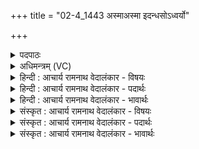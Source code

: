+++
title = "02-4_1443 अस्माअस्मा इदन्धसोऽध्वर्यो"

+++
<details><summary>पदपाठः</summary>

अ꣣स्मै꣢। अ꣣स्मै। इ꣢त्। अ꣡न्ध꣢꣯सः। अ꣡ध्य꣢꣯र्यो। प्र। भ꣣र। सुत꣢म्। कु꣣वि꣢त्। स꣣मस्य। जे꣡न्य꣢꣯स्य। श꣡र्ध꣢꣯तः। अ꣣भि꣡श꣢स्तेः। अ꣣भि꣢। श꣣स्तेः। अवस्व꣡र꣢त्। अ꣣व। स्व꣡र꣢꣯त्। १४४३।
</details>

<details><summary>अधिमन्त्रम् (VC)</summary>

- इन्द्रः
- भरद्वाजो बार्हस्पत्यः
- बृहती
- मध्यमः
</details>

<details><summary>हिन्दी : आचार्य रामनाथ वेदालंकार - विषयः</summary>

अगले मन्त्र में पुनः परमात्मोपासना का विषय है।
</details>

<details><summary>हिन्दी : आचार्य रामनाथ वेदालंकार - पदार्थः</summary>

पदार्थान्वय -  हे(अध्वर्यो)उपासना-यज्ञ के इच्छुक! (अस्मै अस्मै इत्)इसी इन्द्र जगदीश्वर के लिए(अन्धसः)श्रद्धारूप सोम के(सुतम्)रस को(प्र भर)लाओ। वह इन्द्र जगदीश्वर(कुवित्)बहुत अधिक(समस्य)सब(जेन्यस्य)जीते जाने योग्य(शर्धतः)हिंसक शत्रुओं से की जानेवाली(अभिशस्तेः)हिंसा वा निन्दा से(अवस्वरत्)उद्धार कर देवे ॥४॥
</details>

<details><summary>हिन्दी : आचार्य रामनाथ वेदालंकार - भावार्थः</summary>

भावार्थ -  परमेश्वर में श्रद्धा रखनेवाले मनुष्य की कोई भी हिंसा नहीं कर सकता, न ही उसे अपयश का पात्र बना सकता है ॥४॥ इस खण्ड में परमात्मा की उपासना का विषय वर्णित होने से इस खण्ड की पूर्व खण्ड के साथ सङ्गति है ॥ तेरहवें अध्याय में प्रथम खण्ड समाप्त ॥
</details>

<details><summary>संस्कृत : आचार्य रामनाथ वेदालंकार - विषयः</summary>

अथ पुनः परमात्मोपासनाविषयमाह।
</details>

<details><summary>संस्कृत : आचार्य रामनाथ वेदालंकार - पदार्थः</summary>

पदार्थान्वय -  हे(अध्वर्यो)उपासनायज्ञेच्छुक! (अस्मै अस्मै इत्)अस्मै एव इन्द्राय जगदीश्वराय(अन्धसः)श्रद्धारूपस्य सोमस्य(सुतम्)रसम्(प्र भर)आनय। स च इन्द्रो जगदीश्वरः(कुवित्२)बहुशः।[कुवित् इति बहुनाम। निघं० ३।१।] (समस्य)सर्वस्य(जेन्यस्य)जेतुं योग्यस्य(शर्धतः)हिंसकस्य शत्रोः(अभिशस्तेः)हिंसनात् निन्दनात् वा(अवस्वरत्)उद्धरेत्।[स्वरतिः गतिकर्मा। निघं० २।१४।]॥४॥३
</details>

<details><summary>संस्कृत : आचार्य रामनाथ वेदालंकार - भावार्थः</summary>

भावार्थ -  परमेश्वरे श्रद्दधानं जनं कोऽपि हिंसितुमपकीर्त्या योजयितुं वा न शक्नोति ॥४॥ अस्मिन् खण्डे परमात्मोपासनाविषयस्य वर्णनादेतत्खण्डस्य पूर्वखण्डेन संगतिर्वेद्या ॥
</details>